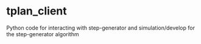 # tplan_client

Python code for interacting with step-generator and simulation/develop for the step-generator algorithm

